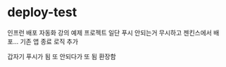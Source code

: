 # deploy-test
인프런 배포 자동화 강의 예제 프로젝트
일단 푸시 안되는거 무시하고 젠킨스에서 배포... 기존 앱 종료 로직 추가


갑자기 푸시가 됨 또 안되다가 또 됨 환장함
